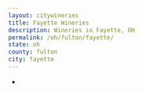 ```yaml
---
layout: citywineries
title: Fayette Wineries
description: Wineries in Fayette, OH
permalink: /oh/fulton/fayette/
state: oh
county: fulton
city: fayette
---
```

-
